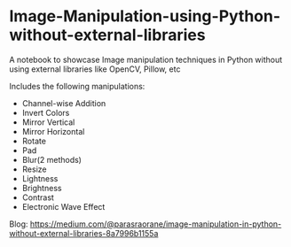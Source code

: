 # Image-Manipulation-using-Python-without-external-libraries
A notebook to showcase Image manipulation techniques in Python without using external libraries like OpenCV, Pillow, etc

Includes the following manipulations:
- Channel-wise Addition
- Invert Colors
- Mirror Vertical
- Mirror Horizontal
- Rotate
- Pad
- Blur(2 methods)
- Resize
- Lightness
- Brightness
- Contrast
- Electronic Wave Effect

Blog: https://medium.com/@parasraorane/image-manipulation-in-python-without-external-libraries-8a7996b1155a
